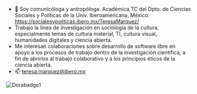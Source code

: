 - 👋 Soy comunicóloga y antropóloga. Académica TC del Dpto. de Ciencias Sociales y Políticas de la Univ. Iberoamericana, México.  https://socialesypoliticas.ibero.mx/TeresaMarquez/
- Trabajo la línea de investigación en sociología de la cultura, especialmente temas de cultura material, TI, cultura visual, humanidades digitales y ciencia abierta. 
- Me interesan colaboraciones sobre desarrollo de software libre en apoyo a los procesos de trabajo dentro de la investigación científica, a fin de abrirlos al trabajo colaborativo y a los principios éticos de la ciencia abierta.
- 📫 teresa.marquez@ibero.mx

<!---
tmarquez-mx/tmarquez-mx is a ✨ special ✨ repository because its `README.md` (this file) appears on your GitHub profile.
You can click the Preview link to take a look at your changes.
--->

![Dorabadge1](https://user-images.githubusercontent.com/69394840/172645847-6f3850af-8593-477c-85d0-926e217bf17f.png)

